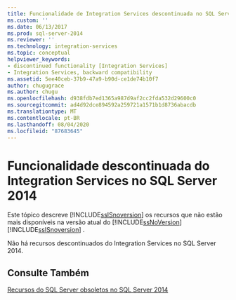 ```yaml
---
title: Funcionalidade de Integration Services descontinuada no SQL Server 2014 | Microsoft Docs
ms.custom: ''
ms.date: 06/13/2017
ms.prod: sql-server-2014
ms.reviewer: ''
ms.technology: integration-services
ms.topic: conceptual
helpviewer_keywords:
- discontinued functionality [Integration Services]
- Integration Services, backward compatibility
ms.assetid: 5ee40ceb-37b9-47a9-b90d-ce1de74b10f7
author: chugugrace
ms.author: chugu
ms.openlocfilehash: d938fdb7ed1365a987d9af2cc2fda532d29600c0
ms.sourcegitcommit: ad4d92dce894592a259721a1571b1d8736abacdb
ms.translationtype: MT
ms.contentlocale: pt-BR
ms.lasthandoff: 08/04/2020
ms.locfileid: "87683645"
---
```

# <a name="discontinued-integration-services-functionality-in-sql-server-2014"></a>Funcionalidade descontinuada do Integration Services no SQL Server 2014
  Este tópico descreve [!INCLUDE[ssISnoversion](../includes/ssisnoversion-md.md)] os recursos que não estão mais disponíveis na versão atual do [!INCLUDE[ssNoVersion](../includes/ssnoversion-md.md)] [!INCLUDE[ssISnoversion](../includes/ssisnoversion-md.md)] .  
  
 Não há recursos descontinuados do Integration Services no SQL Server 2014.  
  
## <a name="see-also"></a>Consulte Também  
 [Recursos do SQL Server obsoletos no SQL Server 2014](../../2014/getting-started/deprecated-sql-server-features-in-sql-server-2014.md)  
  
  
